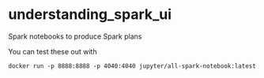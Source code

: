 # understanding_spark_ui
Spark notebooks to produce Spark plans

You can test these out with

`docker run -p 8888:8888 -p 4040:4040 jupyter/all-spark-notebook:latest`
